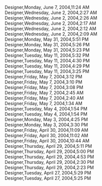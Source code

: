 ﻿Designer,Monday, June 7, 2004,11:24 AM  Designer,Wednesday, June 2, 2004,2:27 AM  Designer,Wednesday, June 2, 2004,2:26 AM  Designer,Wednesday, June 2, 2004,2:17 AM  Designer,Wednesday, June 2, 2004,2:12 AM  Designer,Wednesday, June 2, 2004,2:09 AM  Designer,Monday, May 31, 2004,5:51 PM  Designer,Monday, May 31, 2004,5:26 PM  Designer,Monday, May 31, 2004,5:23 PM  Designer,Tuesday, May 11, 2004,5:32 PM  Designer,Tuesday, May 11, 2004,4:30 PM  Designer,Tuesday, May 11, 2004,4:29 PM  Designer,Tuesday, May 11, 2004,3:25 PM  Designer,Friday, May 7, 2004,3:12 PM  Designer,Friday, May 7, 2004,3:10 PM  Designer,Friday, May 7, 2004,3:08 PM  Designer,Friday, May 7, 2004,2:45 AM  Designer,Friday, May 7, 2004,2:40 AM  Designer,Friday, May 7, 2004,1:34 AM  Designer,Tuesday, May 4, 2004,1:54 PM  Designer,Tuesday, May 4, 2004,1:54 PM  Designer,Monday, May 3, 2004,4:25 PM  Designer,Monday, May 3, 2004,3:30 PM  Designer,Friday, April 30, 2004,11:09 AM  Designer,Friday, April 30, 2004,11:02 AM  Designer,Friday, April 30, 2004,10:44 AM  Designer,Thursday, April 29, 2004,5:11 PM  Designer,Thursday, April 29, 2004,5:00 PM  Designer,Thursday, April 29, 2004,4:53 PM  Designer,Thursday, April 29, 2004,2:30 PM  Designer,Thursday, April 29, 2004,2:23 PM  Designer,Tuesday, April 27, 2004,5:29 PM  Designer,Tuesday, April 27, 2004,5:25 PM